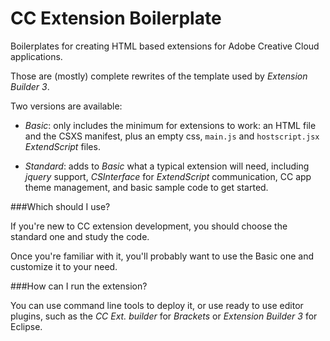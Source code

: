 # CC Extension Boilerplate

Boilerplates for creating HTML based extensions for Adobe Creative Cloud applications.

Those are (mostly) complete rewrites of the template used by *Extension Builder 3*.

Two versions are available:

* *Basic*: only includes the minimum for extensions to work: an HTML file and the CSXS manifest, plus an empty css, `main.js` and `hostscript.jsx` *ExtendScript* files.


* *Standard*: adds to *Basic* what a typical extension will need, including *jquery* support, *CSInterface* for *ExtendScript* communication, CC app theme management, and basic sample code to get started.

###Which should I use?

If you're new to CC extension development, you should choose the standard one and study the code.

Once you're familiar with it, you'll probably want to use the Basic one and customize it to your need.


###How can I run the extension?

You can use command line tools to deploy it, or use ready to use editor plugins, such as the *CC Ext. builder* for *Brackets* or *Extension Builder 3* for Eclipse.

